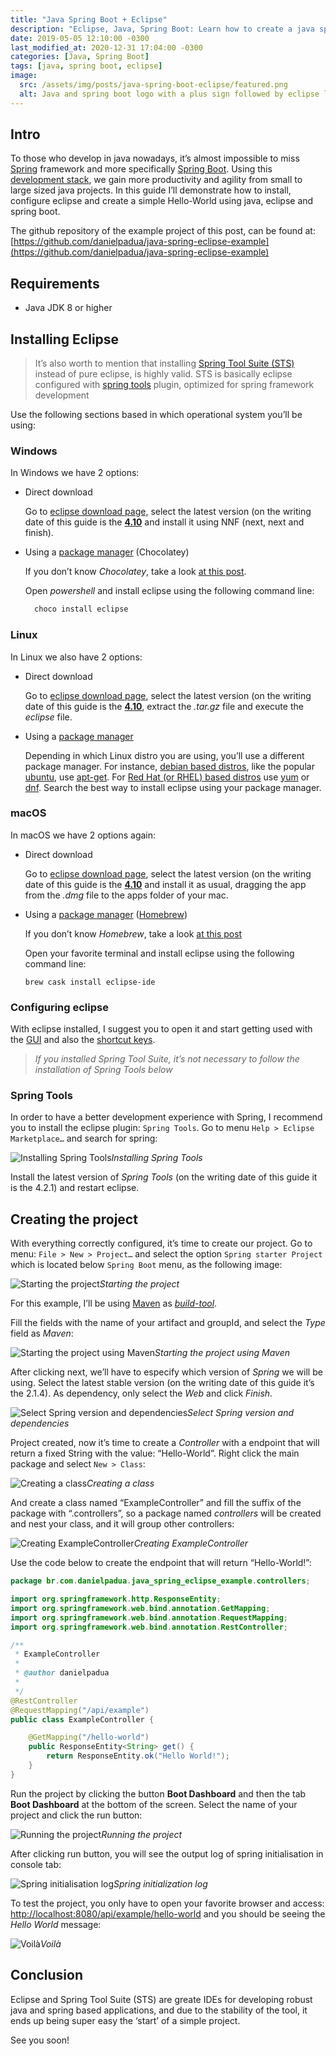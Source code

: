 ```yaml
---
title: "Java Spring Boot + Eclipse"
description: "Eclipse, Java, Spring Boot: Learn how to create a java spring boot project from scratch using eclipse as IDE"
date: 2019-05-05 12:10:00 -0300
last_modified_at: 2020-12-31 17:04:00 -0300
categories: [Java, Spring Boot]
tags: [java, spring boot, eclipse]
image:
  src: /assets/img/posts/java-spring-boot-eclipse/featured.png
  alt: Java and spring boot logo with a plus sign followed by eclipse logo
---
```


## Intro

To those who develop in java nowadays, it’s almost impossible to miss [Spring](https://spring.io/) framework and more specifically [Spring Boot](https://spring.io/projects/spring-boot). Using this [development stack](https://en.wikipedia.org/wiki/Solution_stack), we gain more productivity and agility from small to large sized java projects. In this guide I’ll demonstrate how to install, configure eclipse and create a simple Hello-World using java, eclipse and spring boot.

The github repository of the example project of this post, can be found at: [https://github.com/danielpadua/java-spring-eclipse-example](https://github.com/danielpadua/java-spring-eclipse-example)

## Requirements

* Java JDK 8 or higher

## Installing Eclipse

> It’s also worth to mention that installing [Spring Tool Suite (STS)](https://spring.io/tools) instead of pure eclipse, is highly valid. STS is basically eclipse configured with [spring tools](https://marketplace.eclipse.org/content/spring-tools-4-spring-boot-aka-spring-tool-suite-4) plugin, optimized for spring framework development

Use the following sections based in which operational system you’ll be using:

### Windows

In Windows we have 2 options:

* Direct download

  Go to [eclipse download page,](https://www.eclipse.org/downloads/packages) select the latest version (on the writing date of this guide is the [**4.10**](https://www.eclipse.org/downloads/packages/release/2019-03/r/eclipse-ide-enterprise-java-developers) and install it using NNF (next, next and finish).

* Using a [package manager](https://en.wikipedia.org/wiki/Package_manager) (Chocolatey)

  If you don’t know *Chocolatey*, take a look [at this post](/posts/using-chocolatey-for-windows).

  Open *powershell* and install eclipse using the following command line:
  ```powershell
    choco install eclipse
  ```

### Linux
In Linux we also have 2 options:

* Direct download

  Go to [eclipse download page](https://www.eclipse.org/downloads/packages), select the latest version (on the writing date of this guide is the [**4.10**](https://www.eclipse.org/downloads/packages/release/2019-03/r/eclipse-ide-enterprise-java-developers), extract the *.tar.gz* file and execute the *eclipse* file.

* Using a [package manager](https://en.wikipedia.org/wiki/Package_manager)

  Depending in which Linux distro you are using, you’ll use a different package manager. For instance, [debian based distros](https://en.wikipedia.org/wiki/Category:Debian-based_distributions), like the popular [ubuntu](https://www.ubuntu.com/), use [apt-get](https://www.debian.org/doc/manuals/apt-howto/ch-apt-get.pt-br.html). For [Red Hat (or RHEL) based distros](https://en.wikipedia.org/wiki/Red_Hat_Enterprise_Linux_derivatives) use [yum](https://pt.wikipedia.org/wiki/Yellowdog_Updater,_Modified) or [dnf](https://en.wikipedia.org/wiki/DNF_(software)). Search the best way to install eclipse using your package manager.

### macOS
In macOS we have 2 options again:

* Direct download

  Go to [eclipse download page](https://www.eclipse.org/downloads/packages), select the latest version (on the writing date of this guide is the [**4.10**](https://www.eclipse.org/downloads/packages/release/2019-03/r/eclipse-ide-enterprise-java-developers) and install it as usual, dragging the app from the *.dmg* file to the apps folder of your mac.

* Using a [package manager](https://en.wikipedia.org/wiki/Package_manager) ([Homebrew](https://brew.sh/))

  If you don’t know *Homebrew*, take a look [at this post](/posts/using-homebrew-for-macos)

  Open your favorite terminal and install eclipse using the following command line:
  ```shell
  brew cask install eclipse-ide
  ```

### Configuring eclipse
With eclipse installed, I suggest you to open it and start getting used with the [GUI](https://en.wikipedia.org/wiki/Graphical_user_interface) and also the [shortcut keys](https://www.vogella.com/tutorials/EclipseShortcuts/article.html).
> *If you installed Spring Tool Suite, it’s not necessary to follow the installation of Spring Tools below*

### Spring Tools
In order to have a better development experience with Spring, I recommend you to install the eclipse plugin: `Spring Tools`. Go to menu `Help > Eclipse Marketplace…` and search for spring:

![Installing Spring Tools](/assets/img/posts/java-spring-boot-eclipse/installing_spring_tools_eclipse.png)*Installing Spring Tools*

Install the latest version of *Spring Tools* (on the writing date of this guide it is the 4.2.1) and restart eclipse.

## Creating the project
With everything correctly configured, it’s time to create our project. Go to menu: `File > New > Project…` and select the option `Spring starter Project` which is located below `Spring Boot` menu, as the following image:

![Starting the project](/assets/img/posts/java-spring-boot-eclipse/starting_project.png)*Starting the project*

For this example, I’ll be using [Maven](https://maven.apache.org) as [*build-tool*](https://en.wikipedia.org/wiki/Build_automation).

Fill the fields with the name of your artifact and groupId, and select the *Type* field as *Maven*:

![Starting the project using Maven](/assets/img/posts/java-spring-boot-eclipse/start_project_maven.png)*Starting the project using Maven*

After clicking next, we’ll have to especify which version of *Spring* we will be using. Select the latest stable version (on the writing date of this guide it’s the 2.1.4). As dependency, only select the *Web* and click *Finish*.

![Select Spring version and dependencies](/assets/img/posts/java-spring-boot-eclipse/spring_version_dependencies.png)*Select Spring version and dependencies*

Project created, now it’s time to create a *Controller* with a endpoint that will return a fixed String with the value: “Hello-World”. Right click the main package and select `New > Class`:

![Creating a class](/assets/img/posts/java-spring-boot-eclipse/creating_class.png)*Creating a class*

And create a class named “ExampleController” and fill the suffix of the package with “.controllers”, so a package named *controllers* will be created and nest your class, and it will group other controllers:

![Creating ExampleController](/assets/img/posts/java-spring-boot-eclipse/creating_examplecontroller.png)*Creating ExampleController*

Use the code below to create the endpoint that will return “Hello-World!”:

```java
package br.com.danielpadua.java_spring_eclipse_example.controllers;

import org.springframework.http.ResponseEntity;
import org.springframework.web.bind.annotation.GetMapping;
import org.springframework.web.bind.annotation.RequestMapping;
import org.springframework.web.bind.annotation.RestController;

/**
 * ExampleController
 *
 * @author danielpadua
 *
 */
@RestController
@RequestMapping("/api/example")
public class ExampleController {

	@GetMapping("/hello-world")
	public ResponseEntity<String> get() {
		return ResponseEntity.ok("Hello World!");
	}
}
```

Run the project by clicking the button **Boot Dashboard** and then the tab **Boot Dashboard** at the bottom of the screen. Select the name of your project and click the run button:

![Running the project](/assets/img/posts/java-spring-boot-eclipse/running_project.png)*Running the project*

After clicking run button, you will see the output log of spring initialisation in console tab:

![Spring initialisation log](/assets/img/posts/java-spring-boot-eclipse/spring_initialization_log.png)*Spring initialization log*

To test the project, you only have to open your favorite browser and access: [http://localhost:8080/api/example/hello-world](http://localhost:8080/api/example/hello-world) and you should be seeing the *Hello World* message:

![Voilà](/assets/img/posts/java-spring-boot-eclipse/voila.png)*Voilà*

## Conclusion
Eclipse and Spring Tool Suite (STS) are greate IDEs for developing robust java and spring based applications, and due to the stability of the tool, it ends up being super easy the ‘start’ of a simple project.

See you soon!
